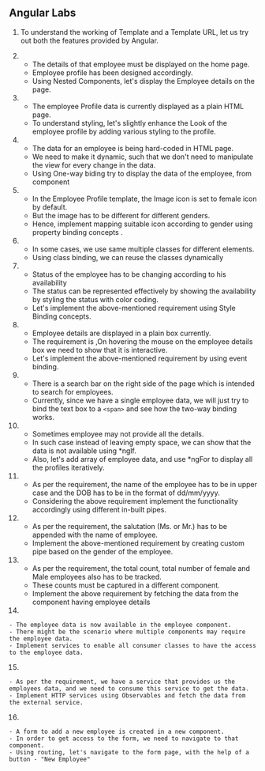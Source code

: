 ## Angular Labs

1. To understand the working of Template and a Template URL, let us try out both the features provided by Angular.
2.  
    - The details of that employee must be displayed on the home page.
    - Employee profile has been designed accordingly.
    - Using Nested Components, let's display the Employee details on the page.
3. 
    - The employee Profile data is currently displayed as a plain HTML page.
    - To understand styling, let's slightly enhance the Look of the employee profile by adding various styling to the profile.
4. 
    - The data for an employee is being hard-coded in HTML page.
    - We need to make it dynamic, such that we don't need to manipulate the view for every change in the data.
    - Using One-way biding try to display the data of the employee, from component

5. 
    - In the Employee Profile template, the Image icon is set to female icon by default.
    - But the image has to be different for different genders.
    - Hence, implement mapping suitable icon according to gender using property binding concepts .

6. 
    - In some cases, we use same multiple classes for different elements.
    - Using class binding, we can reuse the classes dynamically

7. 
    - Status of the employee has to be changing according to his  availability
    - The status can be represented effectively by showing the availability by styling the status with color coding.
    - Let's implement the above-mentioned requirement using Style Binding concepts.

8. 
    - Employee details are displayed in a plain box currently.
    - The requirement is ,On hovering the mouse on the employee details box we need to show that it is interactive.
    - Let's implement the above-mentioned requirement by using event binding.

9. 
    - There is a search bar on the right side of the page which is intended to search for employees.
    - Currently, since we have a single employee data, we will just try to bind the text box to a `<span>` and see how the two-way binding works.

10. 
    - Sometimes employee may not provide all the details.
    - In such case instead of leaving empty space, we can show that the data is not available using *nglf.
    - Also, let's add array of employee data, and use *ngFor to display all the profiles iteratively.

11. 
    - As per the requirement, the name of the employee has to be in upper case and the DOB has to be in the format of dd/mm/yyyy.
    - Considering the above requirement implement the functionality accordingly using different in-built pipes.

12. 
    - As per the requirement, the salutation (Ms. or Mr.) has to be appended with the name of employee.
    - Implement the above-mentioned requirement by creating custom pipe based on the gender of the employee.

13. 
    - As per the requirement, the total count, total number of female and Male employees also has to be tracked.
    - These counts must be captured in a different component.
    - Implement the above requirement by fetching the data from the component having employee details

14.

    - The employee data is now available in the employee component.
    - There might be the scenario where multiple components may require the employee data.
    - Implement services to enable all consumer classes to have the access to the employee data.

15. 

    - As per the requirement, we have a service that provides us the employees data, and we need to consume this service to get the data.
    - Implement HTTP services using Observables and fetch the data from the external service.

16. 

    - A form to add a new employee is created in a new component.
    - In order to get access to the form, we need to navigate to that component.
    - Using routing, let's navigate to the form page, with the help of a button - "New Employee"